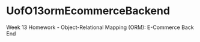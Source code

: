# UofO13ormEcommerceBackend
Week 13 Homework - Object-Relational Mapping (ORM): E-Commerce Back End
